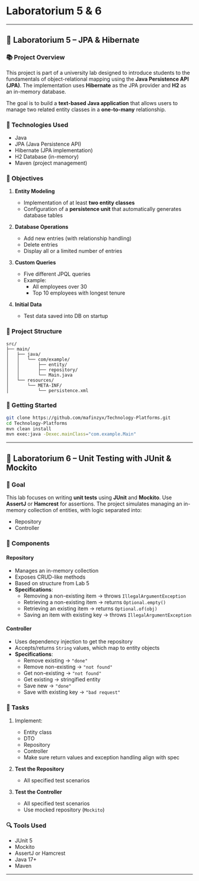 # Laboratorium 5 & 6

---

## 🧪 Laboratorium 5 – JPA & Hibernate

### 📚 Project Overview

This project is part of a university lab designed to introduce students to the fundamentals of object-relational mapping using the **Java Persistence API (JPA)**. The implementation uses **Hibernate** as the JPA provider and **H2** as an in-memory database.

The goal is to build a **text-based Java application** that allows users to manage two related entity classes in a **one-to-many** relationship.

### 🔧 Technologies Used

- Java
- JPA (Java Persistence API)
- Hibernate (JPA implementation)
- H2 Database (in-memory)
- Maven (project management)

### 🧩 Objectives

1. **Entity Modeling**
   - Implementation of at least **two entity classes**
   - Configuration of a **persistence unit** that automatically generates database tables

2. **Database Operations**
   - Add new entries (with relationship handling)
   - Delete entries
   - Display all or a limited number of entries

3. **Custom Queries**
   - Five different JPQL queries
   - Example:
     - All employees over 30
     - Top 10 employees with longest tenure

4. **Initial Data**
   - Test data saved into DB on startup

### 📁 Project Structure

```
src/
├── main/
│   ├── java/
│   │   └── com/example/
│   │       ├── entity/
│   │       ├── repository/
│   │       └── Main.java
│   └── resources/
│       └── META-INF/
│           └── persistence.xml
```

### 🚀 Getting Started

```bash
git clone https://github.com/mafinzyx/Technology-Platforms.git
cd Technology-Platforms
mvn clean install
mvn exec:java -Dexec.mainClass="com.example.Main"
```

---

## 🧪 Laboratorium 6 – Unit Testing with JUnit & Mockito

### 🎯 Goal

This lab focuses on writing **unit tests** using **JUnit** and **Mockito**. Use **AssertJ** or **Hamcrest** for assertions. The project simulates managing an in-memory collection of entities, with logic separated into:

- Repository
- Controller

### 🧱 Components

#### Repository
- Manages an in-memory collection
- Exposes CRUD-like methods
- Based on structure from Lab 5
- **Specifications**:
  - Removing a non-existing item → throws `IllegalArgumentException`
  - Retrieving a non-existing item → returns `Optional.empty()`
  - Retrieving an existing item → returns `Optional.of(obj)`
  - Saving an item with existing key → throws `IllegalArgumentException`

#### Controller
- Uses dependency injection to get the repository
- Accepts/returns `String` values, which map to entity objects
- **Specifications**:
  - Remove existing → `"done"`
  - Remove non-existing → `"not found"`
  - Get non-existing → `"not found"`
  - Get existing → stringified entity
  - Save new → `"done"`
  - Save with existing key → `"bad request"`

### 📝 Tasks

1. Implement:
   - Entity class
   - DTO
   - Repository
   - Controller
   - Make sure return values and exception handling align with spec

2. **Test the Repository**
   - All specified test scenarios

3. **Test the Controller**
   - All specified test scenarios
   - Use mocked repository (`Mockito`)

### 🔍 Tools Used

- JUnit 5
- Mockito
- AssertJ or Hamcrest
- Java 17+
- Maven

---